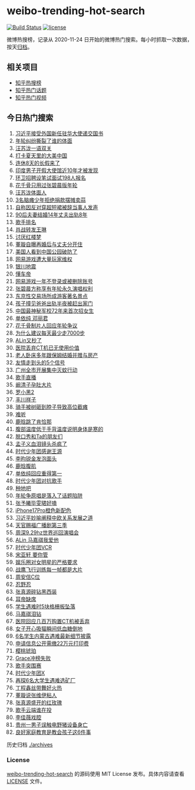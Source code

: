 # weibo-trending-hot-search

[![Build Status](https://github.com/justjavac/weibo-trending-hot-search/workflows/ci/badge.svg?branch=master)](https://github.com/justjavac/weibo-trending-hot-search/actions)
[![license](https://img.shields.io/github/license/justjavac/weibo-trending-hot-search)](https://github.com/justjavac/weibo-trending-hot-search/blob/master/LICENSE)

微博热搜榜，记录从 2020-11-24 日开始的微博热门搜索。每小时抓取一次数据，按天[归档](./archives)。

## 相关项目

- [知乎热搜榜](https://github.com/justjavac/zhihu-trending-top-search)
- [知乎热门话题](https://github.com/justjavac/zhihu-trending-hot-questions)
- [知乎热门视频](https://github.com/justjavac/zhihu-trending-hot-video)

## 今日热门搜索

<!-- BEGIN -->
<!-- 最后更新时间 Sat Jul 26 2025 06:09:05 GMT+0800 (China Standard Time) -->

1. [习近平接受外国新任驻华大使递交国书](https://s.weibo.com//weibo?q=%23%E4%B9%A0%E8%BF%91%E5%B9%B3%E6%8E%A5%E5%8F%97%E5%A4%96%E5%9B%BD%E6%96%B0%E4%BB%BB%E9%A9%BB%E5%8D%8E%E5%A4%A7%E4%BD%BF%E9%80%92%E4%BA%A4%E5%9B%BD%E4%B9%A6%23&Refer=new_time)
1. [年轮纠纷撕裂了谁的体面](https://s.weibo.com//weibo?q=%23%E5%B9%B4%E8%BD%AE%E7%BA%A0%E7%BA%B7%E6%92%95%E8%A3%82%E4%BA%86%E8%B0%81%E7%9A%84%E4%BD%93%E9%9D%A2%23&t=31&band_rank=14&Refer=top)
1. [汪苏泷一语双关](https://s.weibo.com//weibo?q=%23%E6%B1%AA%E8%8B%8F%E6%B3%B7%E4%B8%80%E8%AF%AD%E5%8F%8C%E5%85%B3%23&t=31&band_rank=6&Refer=top)
1. [打卡夏天里的大美中国](https://s.weibo.com//weibo?q=%23%E6%89%93%E5%8D%A1%E5%A4%8F%E5%A4%A9%E9%87%8C%E7%9A%84%E5%A4%A7%E7%BE%8E%E4%B8%AD%E5%9B%BD%23&t=31&band_rank=3&Refer=top)
1. [连休8天的长假来了](https://s.weibo.com//weibo?q=%23%E8%BF%9E%E4%BC%918%E5%A4%A9%E7%9A%84%E9%95%BF%E5%81%87%E6%9D%A5%E4%BA%86%23&t=31&band_rank=4&Refer=top)
1. [印度男子开假大使馆近10年才被发现](https://s.weibo.com//weibo?q=%23%E5%8D%B0%E5%BA%A6%E7%94%B7%E5%AD%90%E5%BC%80%E5%81%87%E5%A4%A7%E4%BD%BF%E9%A6%86%E8%BF%9110%E5%B9%B4%E6%89%8D%E8%A2%AB%E5%8F%91%E7%8E%B0%23&t=31&band_rank=40&Refer=top)
1. [环卫招聘设笔试面试198人报名](https://s.weibo.com//weibo?q=%23%E7%8E%AF%E5%8D%AB%E6%8B%9B%E8%81%98%E8%AE%BE%E7%AC%94%E8%AF%95%E9%9D%A2%E8%AF%95198%E4%BA%BA%E6%8A%A5%E5%90%8D%23&t=31&band_rank=30&Refer=top)
1. [花千骨只用过张碧晨版年轮](https://s.weibo.com//weibo?q=%E8%8A%B1%E5%8D%83%E9%AA%A8%E5%8F%AA%E7%94%A8%E8%BF%87%E5%BC%A0%E7%A2%A7%E6%99%A8%E7%89%88%E5%B9%B4%E8%BD%AE&t=31&band_rank=11&Refer=top)
1. [汪苏泷体面人](https://s.weibo.com//weibo?q=%E6%B1%AA%E8%8B%8F%E6%B3%B7%E4%BD%93%E9%9D%A2%E4%BA%BA&t=31&band_rank=2&Refer=top)
1. [3名脑瘫少年拒绝捐款摆摊卖蒜](https://s.weibo.com//weibo?q=%233%E5%90%8D%E8%84%91%E7%98%AB%E5%B0%91%E5%B9%B4%E6%8B%92%E7%BB%9D%E6%8D%90%E6%AC%BE%E6%91%86%E6%91%8A%E5%8D%96%E8%92%9C%23&t=31&band_rank=12&Refer=top)
1. [自称因反对穿超短裙被辞当事人发声](https://s.weibo.com//weibo?q=%23%E8%87%AA%E7%A7%B0%E5%9B%A0%E5%8F%8D%E5%AF%B9%E7%A9%BF%E8%B6%85%E7%9F%AD%E8%A3%99%E8%A2%AB%E8%BE%9E%E5%BD%93%E4%BA%8B%E4%BA%BA%E5%8F%91%E5%A3%B0%23&t=31&band_rank=30&Refer=top)
1. [90后夫妻结婚14年丈夫出轨8年](https://s.weibo.com//weibo?q=%2390%E5%90%8E%E5%A4%AB%E5%A6%BB%E7%BB%93%E5%A9%9A14%E5%B9%B4%E4%B8%88%E5%A4%AB%E5%87%BA%E8%BD%A88%E5%B9%B4%23&t=31&band_rank=12&Refer=top)
1. [歌手排名](https://s.weibo.com//weibo?q=%E6%AD%8C%E6%89%8B%E6%8E%92%E5%90%8D&t=31&band_rank=7&Refer=top)
1. [肖战转发王琳](https://s.weibo.com//weibo?q=%23%E8%82%96%E6%88%98%E8%BD%AC%E5%8F%91%E7%8E%8B%E7%90%B3%23&t=31&band_rank=26&Refer=top)
1. [讨厌红楼梦](https://s.weibo.com//weibo?q=%E8%AE%A8%E5%8E%8C%E7%BA%A2%E6%A5%BC%E6%A2%A6&t=31&band_rank=15&Refer=top)
1. [董璇自曝再婚后与丈夫分开住](https://s.weibo.com//weibo?q=%23%E8%91%A3%E7%92%87%E8%87%AA%E6%9B%9D%E5%86%8D%E5%A9%9A%E5%90%8E%E4%B8%8E%E4%B8%88%E5%A4%AB%E5%88%86%E5%BC%80%E4%BD%8F%23&t=31&band_rank=35&Refer=top)
1. [美国人看到中国公园破防了](https://s.weibo.com//weibo?q=%E7%BE%8E%E5%9B%BD%E4%BA%BA%E7%9C%8B%E5%88%B0%E4%B8%AD%E5%9B%BD%E5%85%AC%E5%9B%AD%E7%A0%B4%E9%98%B2%E4%BA%86&t=31&band_rank=5&Refer=top)
1. [网易游戏遭大量玩家维权](https://s.weibo.com//weibo?q=%23%E7%BD%91%E6%98%93%E6%B8%B8%E6%88%8F%E9%81%AD%E5%A4%A7%E9%87%8F%E7%8E%A9%E5%AE%B6%E7%BB%B4%E6%9D%83%23&t=31&band_rank=38&Refer=top)
1. [银川地震](https://s.weibo.com//weibo?q=%E9%93%B6%E5%B7%9D%E5%9C%B0%E9%9C%87&t=31&band_rank=18&Refer=top)
1. [懂车帝](https://s.weibo.com//weibo?q=%E6%87%82%E8%BD%A6%E5%B8%9D&t=31&band_rank=9&Refer=top)
1. [网易游戏一年不登录或被删除账号](https://s.weibo.com//weibo?q=%23%E7%BD%91%E6%98%93%E6%B8%B8%E6%88%8F%E4%B8%80%E5%B9%B4%E4%B8%8D%E7%99%BB%E5%BD%95%E6%88%96%E8%A2%AB%E5%88%A0%E9%99%A4%E8%B4%A6%E5%8F%B7%23&t=31&band_rank=19&Refer=top)
1. [张碧晨方称享有年轮永久演唱权利](https://s.weibo.com//weibo?q=%23%E5%BC%A0%E7%A2%A7%E6%99%A8%E6%96%B9%E7%A7%B0%E4%BA%AB%E6%9C%89%E5%B9%B4%E8%BD%AE%E6%B0%B8%E4%B9%85%E6%BC%94%E5%94%B1%E6%9D%83%E5%88%A9%23&t=31&band_rank=21&Refer=top)
1. [东京性交易场所成游客著名景点](https://s.weibo.com//weibo?q=%E4%B8%9C%E4%BA%AC%E6%80%A7%E4%BA%A4%E6%98%93%E5%9C%BA%E6%89%80%E6%88%90%E6%B8%B8%E5%AE%A2%E8%91%97%E5%90%8D%E6%99%AF%E7%82%B9&t=31&band_rank=25&Refer=top)
1. [孩子撞见爸爸出轨半夜被赶出家门](https://s.weibo.com//weibo?q=%23%E5%AD%A9%E5%AD%90%E6%92%9E%E8%A7%81%E7%88%B8%E7%88%B8%E5%87%BA%E8%BD%A8%E5%8D%8A%E5%A4%9C%E8%A2%AB%E8%B5%B6%E5%87%BA%E5%AE%B6%E9%97%A8%23&t=31&band_rank=23&Refer=top)
1. [中国最神秘军校72年来首次招女生](https://s.weibo.com//weibo?q=%23%E4%B8%AD%E5%9B%BD%E6%9C%80%E7%A5%9E%E7%A7%98%E5%86%9B%E6%A0%A172%E5%B9%B4%E6%9D%A5%E9%A6%96%E6%AC%A1%E6%8B%9B%E5%A5%B3%E7%94%9F%23&t=31&band_rank=24&Refer=top)
1. [单依纯 邓丽君](https://s.weibo.com//weibo?q=%E5%8D%95%E4%BE%9D%E7%BA%AF%20%E9%82%93%E4%B8%BD%E5%90%9B&t=31&band_rank=1&Refer=top)
1. [花千骨制片人回应年轮争议](https://s.weibo.com//weibo?q=%23%E8%8A%B1%E5%8D%83%E9%AA%A8%E5%88%B6%E7%89%87%E4%BA%BA%E5%9B%9E%E5%BA%94%E5%B9%B4%E8%BD%AE%E4%BA%89%E8%AE%AE%23&t=31&band_rank=27&Refer=top)
1. [为什么建议每天最少走7000步](https://s.weibo.com//weibo?q=%23%E4%B8%BA%E4%BB%80%E4%B9%88%E5%BB%BA%E8%AE%AE%E6%AF%8F%E5%A4%A9%E6%9C%80%E5%B0%91%E8%B5%B07000%E6%AD%A5%23&t=31&band_rank=48&Refer=top)
1. [ALin又秒了](https://s.weibo.com//weibo?q=ALin%E5%8F%88%E7%A7%92%E4%BA%86&t=31&band_rank=36&Refer=top)
1. [医院丢弃CT机已无使用价值](https://s.weibo.com//weibo?q=%23%E5%8C%BB%E9%99%A2%E4%B8%A2%E5%BC%83CT%E6%9C%BA%E5%B7%B2%E6%97%A0%E4%BD%BF%E7%94%A8%E4%BB%B7%E5%80%BC%23&t=31&band_rank=47&Refer=top)
1. [老人卧床多年跟保姆结婚并赠与房产](https://s.weibo.com//weibo?q=%23%E8%80%81%E4%BA%BA%E5%8D%A7%E5%BA%8A%E5%A4%9A%E5%B9%B4%E8%B7%9F%E4%BF%9D%E5%A7%86%E7%BB%93%E5%A9%9A%E5%B9%B6%E8%B5%A0%E4%B8%8E%E6%88%BF%E4%BA%A7%23&t=31&band_rank=50&Refer=top)
1. [友情走到头的5个信号](https://s.weibo.com//weibo?q=%23%E5%8F%8B%E6%83%85%E8%B5%B0%E5%88%B0%E5%A4%B4%E7%9A%845%E4%B8%AA%E4%BF%A1%E5%8F%B7%23&t=31&band_rank=39&Refer=top)
1. [广州全市开展集中灭蚊行动](https://s.weibo.com//weibo?q=%23%E5%B9%BF%E5%B7%9E%E5%85%A8%E5%B8%82%E5%BC%80%E5%B1%95%E9%9B%86%E4%B8%AD%E7%81%AD%E8%9A%8A%E8%A1%8C%E5%8A%A8%23&t=31&band_rank=17&Refer=top)
1. [歌手直播](https://s.weibo.com//weibo?q=%E6%AD%8C%E6%89%8B%E7%9B%B4%E6%92%AD&t=31&band_rank=42&Refer=top)
1. [阚清子孕肚大片](https://s.weibo.com//weibo?q=%23%E9%98%9A%E6%B8%85%E5%AD%90%E5%AD%95%E8%82%9A%E5%A4%A7%E7%89%87%23&t=31&band_rank=50&Refer=top)
1. [罗小黑2](https://s.weibo.com//weibo?q=%E7%BD%97%E5%B0%8F%E9%BB%912&t=31&band_rank=41&Refer=top)
1. [丰川祥子](https://s.weibo.com//weibo?q=%E4%B8%B0%E5%B7%9D%E7%A5%A5%E5%AD%90&t=31&band_rank=16&Refer=top)
1. [骑手被树砸到脖子导致高位截瘫](https://s.weibo.com//weibo?q=%23%E9%AA%91%E6%89%8B%E8%A2%AB%E6%A0%91%E7%A0%B8%E5%88%B0%E8%84%96%E5%AD%90%E5%AF%BC%E8%87%B4%E9%AB%98%E4%BD%8D%E6%88%AA%E7%98%AB%23&t=31&band_rank=49&Refer=top)
1. [难听](https://s.weibo.com//weibo?q=%E9%9A%BE%E5%90%AC&t=31&band_rank=22&Refer=top)
1. [鹿晗跳了肯恰那](https://s.weibo.com//weibo?q=%23%E9%B9%BF%E6%99%97%E8%B7%B3%E4%BA%86%E8%82%AF%E6%81%B0%E9%82%A3%23&t=31&band_rank=34&Refer=top)
1. [腹部温度低于手背温度说明身体是寒的](https://s.weibo.com//weibo?q=%23%E8%85%B9%E9%83%A8%E6%B8%A9%E5%BA%A6%E4%BD%8E%E4%BA%8E%E6%89%8B%E8%83%8C%E6%B8%A9%E5%BA%A6%E8%AF%B4%E6%98%8E%E8%BA%AB%E4%BD%93%E6%98%AF%E5%AF%92%E7%9A%84%23&t=31&band_rank=48&Refer=top)
1. [脱口秀和Ta的朋友们](https://s.weibo.com//weibo?q=%E8%84%B1%E5%8F%A3%E7%A7%80%E5%92%8CTa%E7%9A%84%E6%9C%8B%E5%8F%8B%E4%BB%AC&t=31&band_rank=38&Refer=top)
1. [孟子义血泪镜头杀疯了](https://s.weibo.com//weibo?q=%E5%AD%9F%E5%AD%90%E4%B9%89%E8%A1%80%E6%B3%AA%E9%95%9C%E5%A4%B4%E6%9D%80%E7%96%AF%E4%BA%86&t=31&band_rank=37&Refer=top)
1. [时代少年团感谢王源](https://s.weibo.com//weibo?q=%23%E6%97%B6%E4%BB%A3%E5%B0%91%E5%B9%B4%E5%9B%A2%E6%84%9F%E8%B0%A2%E7%8E%8B%E6%BA%90%23&t=31&band_rank=13&Refer=top)
1. [李昀锐金发泡面头](https://s.weibo.com//weibo?q=%23%E6%9D%8E%E6%98%80%E9%94%90%E9%87%91%E5%8F%91%E6%B3%A1%E9%9D%A2%E5%A4%B4%23&t=31&band_rank=44&Refer=top)
1. [鹿晗腹肌](https://s.weibo.com//weibo?q=%E9%B9%BF%E6%99%97%E8%85%B9%E8%82%8C&t=31&band_rank=28&Refer=top)
1. [单依纯回应重得第一](https://s.weibo.com//weibo?q=%23%E5%8D%95%E4%BE%9D%E7%BA%AF%E5%9B%9E%E5%BA%94%E9%87%8D%E5%BE%97%E7%AC%AC%E4%B8%80%23&t=31&band_rank=20&Refer=top)
1. [时代少年团对抗歌手](https://s.weibo.com//weibo?q=%E6%97%B6%E4%BB%A3%E5%B0%91%E5%B9%B4%E5%9B%A2%E5%AF%B9%E6%8A%97%E6%AD%8C%E6%89%8B&t=31&band_rank=32&Refer=top)
1. [种地吧](https://s.weibo.com//weibo?q=%E7%A7%8D%E5%9C%B0%E5%90%A7&t=31&band_rank=33&Refer=top)
1. [年轮争原唱是落入了话题陷阱](https://s.weibo.com//weibo?q=%23%E5%B9%B4%E8%BD%AE%E4%BA%89%E5%8E%9F%E5%94%B1%E6%98%AF%E8%90%BD%E5%85%A5%E4%BA%86%E8%AF%9D%E9%A2%98%E9%99%B7%E9%98%B1%23&t=31&band_rank=41&Refer=top)
1. [张予曦毕雯珺好嗑](https://s.weibo.com//weibo?q=%E5%BC%A0%E4%BA%88%E6%9B%A6%E6%AF%95%E9%9B%AF%E7%8F%BA%E5%A5%BD%E5%97%91&t=31&band_rank=38&Refer=top)
1. [iPhone17Pro橙色新配色](https://s.weibo.com//weibo?q=%23iPhone17Pro%E6%A9%99%E8%89%B2%E6%96%B0%E9%85%8D%E8%89%B2%23&t=31&band_rank=18&Refer=top)
1. [习近平妙喻阐释中欧关系发展之道](https://s.weibo.com//weibo?q=%23%E4%B9%A0%E8%BF%91%E5%B9%B3%E5%A6%99%E5%96%BB%E9%98%90%E9%87%8A%E4%B8%AD%E6%AC%A7%E5%85%B3%E7%B3%BB%E5%8F%91%E5%B1%95%E4%B9%8B%E9%81%93%23&Refer=new_time)
1. [天官赐福广播剧第三季](https://s.weibo.com//weibo?q=%23%E5%A4%A9%E5%AE%98%E8%B5%90%E7%A6%8F%E5%B9%BF%E6%92%AD%E5%89%A7%E7%AC%AC%E4%B8%89%E5%AD%A3%23&t=31&band_rank=20&Refer=top)
1. [周深9.29hz世界巡回演唱会](https://s.weibo.com//weibo?q=%23%E5%91%A8%E6%B7%B19.29hz%E4%B8%96%E7%95%8C%E5%B7%A1%E5%9B%9E%E6%BC%94%E5%94%B1%E4%BC%9A%23&t=31&band_rank=50&Refer=top)
1. [ALin 马嘉祺我爱他](https://s.weibo.com//weibo?q=ALin%20%E9%A9%AC%E5%98%89%E7%A5%BA%E6%88%91%E7%88%B1%E4%BB%96&t=31&band_rank=24&Refer=top)
1. [时代少年团VCR](https://s.weibo.com//weibo?q=%E6%97%B6%E4%BB%A3%E5%B0%91%E5%B9%B4%E5%9B%A2VCR&t=31&band_rank=40&Refer=top)
1. [宋亚轩 要你管](https://s.weibo.com//weibo?q=%E5%AE%8B%E4%BA%9A%E8%BD%A9%20%E8%A6%81%E4%BD%A0%E7%AE%A1&t=31&band_rank=29&Refer=top)
1. [娱乐圈对女明星的严格要求](https://s.weibo.com//weibo?q=%23%E5%A8%B1%E4%B9%90%E5%9C%88%E5%AF%B9%E5%A5%B3%E6%98%8E%E6%98%9F%E7%9A%84%E4%B8%A5%E6%A0%BC%E8%A6%81%E6%B1%82%23&t=31&band_rank=31&Refer=top)
1. [战鹰飞行训练每一帧都是大片](https://s.weibo.com//weibo?q=%23%E6%88%98%E9%B9%B0%E9%A3%9E%E8%A1%8C%E8%AE%AD%E7%BB%83%E6%AF%8F%E4%B8%80%E5%B8%A7%E9%83%BD%E6%98%AF%E5%A4%A7%E7%89%87%23&t=31&band_rank=30&Refer=top)
1. [周安信C位](https://s.weibo.com//weibo?q=%E5%91%A8%E5%AE%89%E4%BF%A1C%E4%BD%8D&t=31&band_rank=39&Refer=top)
1. [忍野忍](https://s.weibo.com//weibo?q=%E5%BF%8D%E9%87%8E%E5%BF%8D&t=31&band_rank=44&Refer=top)
1. [张真源碎钻黑西装](https://s.weibo.com//weibo?q=%23%E5%BC%A0%E7%9C%9F%E6%BA%90%E7%A2%8E%E9%92%BB%E9%BB%91%E8%A5%BF%E8%A3%85%23&t=31&band_rank=43&Refer=top)
1. [耳帝缺席](https://s.weibo.com//weibo?q=%23%E8%80%B3%E5%B8%9D%E7%BC%BA%E5%B8%AD%23&t=31&band_rank=44&Refer=top)
1. [学生遇难时5块格栅板坠落](https://s.weibo.com//weibo?q=%23%E5%AD%A6%E7%94%9F%E9%81%87%E9%9A%BE%E6%97%B65%E5%9D%97%E6%A0%BC%E6%A0%85%E6%9D%BF%E5%9D%A0%E8%90%BD%23&t=31&band_rank=10&Refer=top)
1. [马嘉祺泪钻](https://s.weibo.com//weibo?q=%E9%A9%AC%E5%98%89%E7%A5%BA%E6%B3%AA%E9%92%BB&t=31&band_rank=47&Refer=top)
1. [医院回应几百万购置CT机被丢弃](https://s.weibo.com//weibo?q=%23%E5%8C%BB%E9%99%A2%E5%9B%9E%E5%BA%94%E5%87%A0%E7%99%BE%E4%B8%87%E8%B4%AD%E7%BD%AECT%E6%9C%BA%E8%A2%AB%E4%B8%A2%E5%BC%83%23&t=31&band_rank=49&Refer=top)
1. [女子开心吸猫瞬间低血糖倒地](https://s.weibo.com//weibo?q=%23%E5%A5%B3%E5%AD%90%E5%BC%80%E5%BF%83%E5%90%B8%E7%8C%AB%E7%9E%AC%E9%97%B4%E4%BD%8E%E8%A1%80%E7%B3%96%E5%80%92%E5%9C%B0%23&t=31&band_rank=50&Refer=top)
1. [6名学生内蒙古遇难最新细节披露](https://s.weibo.com//weibo?q=%236%E5%90%8D%E5%AD%A6%E7%94%9F%E5%86%85%E8%92%99%E5%8F%A4%E9%81%87%E9%9A%BE%E6%9C%80%E6%96%B0%E7%BB%86%E8%8A%82%E6%8A%AB%E9%9C%B2%23&t=31&band_rank=8&Refer=top)
1. [申请信息公开需缴22万元打印费](https://s.weibo.com//weibo?q=%23%E7%94%B3%E8%AF%B7%E4%BF%A1%E6%81%AF%E5%85%AC%E5%BC%80%E9%9C%80%E7%BC%B422%E4%B8%87%E5%85%83%E6%89%93%E5%8D%B0%E8%B4%B9%23&t=31&band_rank=48&Refer=top)
1. [樱桃琥珀](https://s.weibo.com//weibo?q=%E6%A8%B1%E6%A1%83%E7%90%A5%E7%8F%80&t=31&band_rank=44&Refer=top)
1. [Grace冲榜失败](https://s.weibo.com//weibo?q=%23Grace%E5%86%B2%E6%A6%9C%E5%A4%B1%E8%B4%A5%23&t=31&band_rank=47&Refer=top)
1. [歌手突围赛](https://s.weibo.com//weibo?q=%E6%AD%8C%E6%89%8B%E7%AA%81%E5%9B%B4%E8%B5%9B&t=31&band_rank=45&Refer=top)
1. [时代少年团X](https://s.weibo.com//weibo?q=%E6%97%B6%E4%BB%A3%E5%B0%91%E5%B9%B4%E5%9B%A2X&t=31&band_rank=32&Refer=top)
1. [再探6名大学生遇难选矿厂](https://s.weibo.com//weibo?q=%23%E5%86%8D%E6%8E%A26%E5%90%8D%E5%A4%A7%E5%AD%A6%E7%94%9F%E9%81%87%E9%9A%BE%E9%80%89%E7%9F%BF%E5%8E%82%23&t=31&band_rank=31&Refer=top)
1. [丁程鑫丝带舞好火热](https://s.weibo.com//weibo?q=%E4%B8%81%E7%A8%8B%E9%91%AB%E4%B8%9D%E5%B8%A6%E8%88%9E%E5%A5%BD%E7%81%AB%E7%83%AD&t=31&band_rank=41&Refer=top)
1. [董璇说张维伊粘人](https://s.weibo.com//weibo?q=%E8%91%A3%E7%92%87%E8%AF%B4%E5%BC%A0%E7%BB%B4%E4%BC%8A%E7%B2%98%E4%BA%BA&t=31&band_rank=42&Refer=top)
1. [张真源盛开的红玫瑰](https://s.weibo.com//weibo?q=%E5%BC%A0%E7%9C%9F%E6%BA%90%E7%9B%9B%E5%BC%80%E7%9A%84%E7%BA%A2%E7%8E%AB%E7%91%B0&t=31&band_rank=43&Refer=top)
1. [歌手云端谁在投](https://s.weibo.com//weibo?q=%23%E6%AD%8C%E6%89%8B%E4%BA%91%E7%AB%AF%E8%B0%81%E5%9C%A8%E6%8A%95%23&t=31&band_rank=45&Refer=top)
1. [李佳薇戏腔](https://s.weibo.com//weibo?q=%23%E6%9D%8E%E4%BD%B3%E8%96%87%E6%88%8F%E8%85%94%23&t=31&band_rank=46&Refer=top)
1. [贵州一男子误触电野猪设备身亡](https://s.weibo.com//weibo?q=%23%E8%B4%B5%E5%B7%9E%E4%B8%80%E7%94%B7%E5%AD%90%E8%AF%AF%E8%A7%A6%E7%94%B5%E9%87%8E%E7%8C%AA%E8%AE%BE%E5%A4%87%E8%BA%AB%E4%BA%A1%23&t=31&band_rank=47&Refer=top)
1. [良好家庭教育是教会孩子这6件事](https://s.weibo.com//weibo?q=%23%E8%89%AF%E5%A5%BD%E5%AE%B6%E5%BA%AD%E6%95%99%E8%82%B2%E6%98%AF%E6%95%99%E4%BC%9A%E5%AD%A9%E5%AD%90%E8%BF%996%E4%BB%B6%E4%BA%8B%23&t=31&band_rank=50&Refer=top)

<!-- END -->

历史归档 [./archives](./archives)

### License

[weibo-trending-hot-search](https://github.com/justjavac/weibo-trending-hot-search) 的源码使用 MIT License
发布。具体内容请查看 [LICENSE](./LICENSE) 文件。
